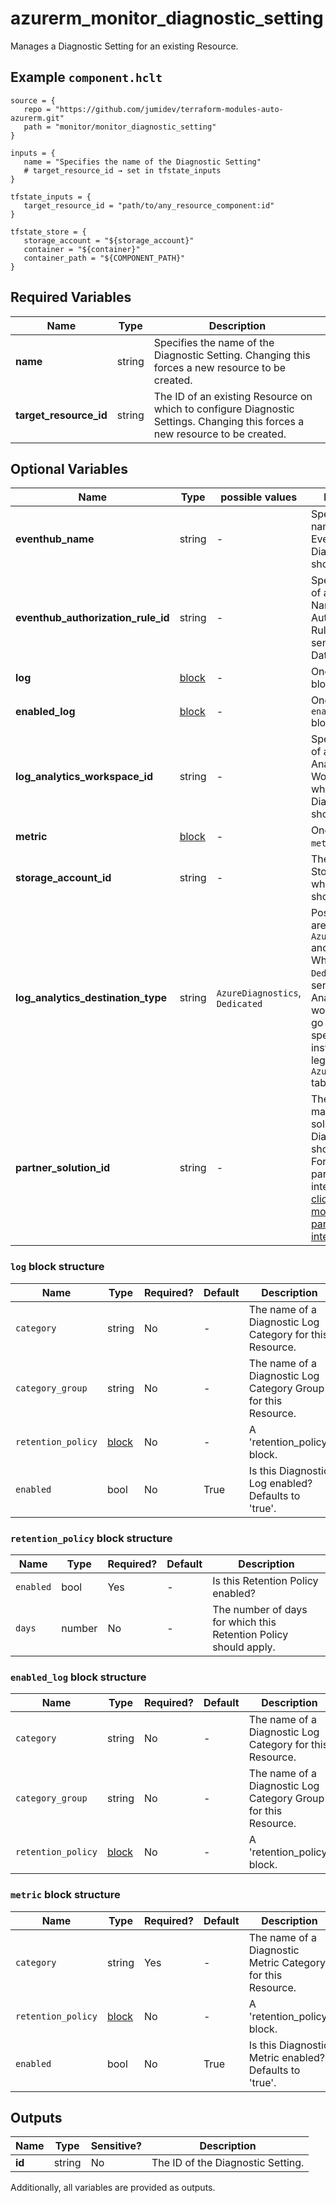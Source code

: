 # azurerm_monitor_diagnostic_setting

Manages a Diagnostic Setting for an existing Resource.

## Example `component.hclt`

```hcl
source = {
   repo = "https://github.com/jumidev/terraform-modules-auto-azurerm.git"   
   path = "monitor/monitor_diagnostic_setting"   
}

inputs = {
   name = "Specifies the name of the Diagnostic Setting"   
   # target_resource_id → set in tfstate_inputs
}

tfstate_inputs = {
   target_resource_id = "path/to/any_resource_component:id"   
}

tfstate_store = {
   storage_account = "${storage_account}"   
   container = "${container}"   
   container_path = "${COMPONENT_PATH}"   
}

```

## Required Variables

| Name | Type |  Description |
| ---- | --------- |  ----------- |
| **name** | string |  Specifies the name of the Diagnostic Setting. Changing this forces a new resource to be created. | 
| **target_resource_id** | string |  The ID of an existing Resource on which to configure Diagnostic Settings. Changing this forces a new resource to be created. | 

## Optional Variables

| Name | Type |  possible values |  Description |
| ---- | --------- |  ----------- | ----------- |
| **eventhub_name** | string |  -  |  Specifies the name of the Event Hub where Diagnostics Data should be sent. | 
| **eventhub_authorization_rule_id** | string |  -  |  Specifies the ID of an Event Hub Namespace Authorization Rule used to send Diagnostics Data. | 
| **log** | [block](#log-block-structure) |  -  |  One or more `log` blocks. | 
| **enabled_log** | [block](#enabled_log-block-structure) |  -  |  One or more `enabled_log` blocks. | 
| **log_analytics_workspace_id** | string |  -  |  Specifies the ID of a Log Analytics Workspace where Diagnostics Data should be sent. | 
| **metric** | [block](#metric-block-structure) |  -  |  One or more `metric` blocks. | 
| **storage_account_id** | string |  -  |  The ID of the Storage Account where logs should be sent. | 
| **log_analytics_destination_type** | string |  `AzureDiagnostics`, `Dedicated`  |  Possible values are `AzureDiagnostics` and `Dedicated`. When set to `Dedicated`, logs sent to a Log Analytics workspace will go into resource specific tables, instead of the legacy `AzureDiagnostics` table. | 
| **partner_solution_id** | string |  -  |  The ID of the market partner solution where Diagnostics Data should be sent. For potential partner integrations, [click to learn more about partner integration](https://learn.microsoft.com/en-us/azure/partner-solutions/overview). | 

### `log` block structure

| Name | Type | Required? | Default | Description |
| ---- | ---- | --------- | ------- | ----------- |
| `category` | string | No | - | The name of a Diagnostic Log Category for this Resource. |
| `category_group` | string | No | - | The name of a Diagnostic Log Category Group for this Resource. |
| `retention_policy` | [block](#retention_policy-block-structure) | No | - | A 'retention_policy' block. |
| `enabled` | bool | No | True | Is this Diagnostic Log enabled? Defaults to 'true'. |

### `retention_policy` block structure

| Name | Type | Required? | Default | Description |
| ---- | ---- | --------- | ------- | ----------- |
| `enabled` | bool | Yes | - | Is this Retention Policy enabled? |
| `days` | number | No | - | The number of days for which this Retention Policy should apply. |

### `enabled_log` block structure

| Name | Type | Required? | Default | Description |
| ---- | ---- | --------- | ------- | ----------- |
| `category` | string | No | - | The name of a Diagnostic Log Category for this Resource. |
| `category_group` | string | No | - | The name of a Diagnostic Log Category Group for this Resource. |
| `retention_policy` | [block](#retention_policy-block-structure) | No | - | A 'retention_policy' block. |

### `metric` block structure

| Name | Type | Required? | Default | Description |
| ---- | ---- | --------- | ------- | ----------- |
| `category` | string | Yes | - | The name of a Diagnostic Metric Category for this Resource. |
| `retention_policy` | [block](#retention_policy-block-structure) | No | - | A 'retention_policy' block. |
| `enabled` | bool | No | True | Is this Diagnostic Metric enabled? Defaults to 'true'. |



## Outputs

| Name | Type | Sensitive? | Description |
| ---- | ---- | --------- | --------- |
| **id** | string | No  | The ID of the Diagnostic Setting. | 

Additionally, all variables are provided as outputs.
